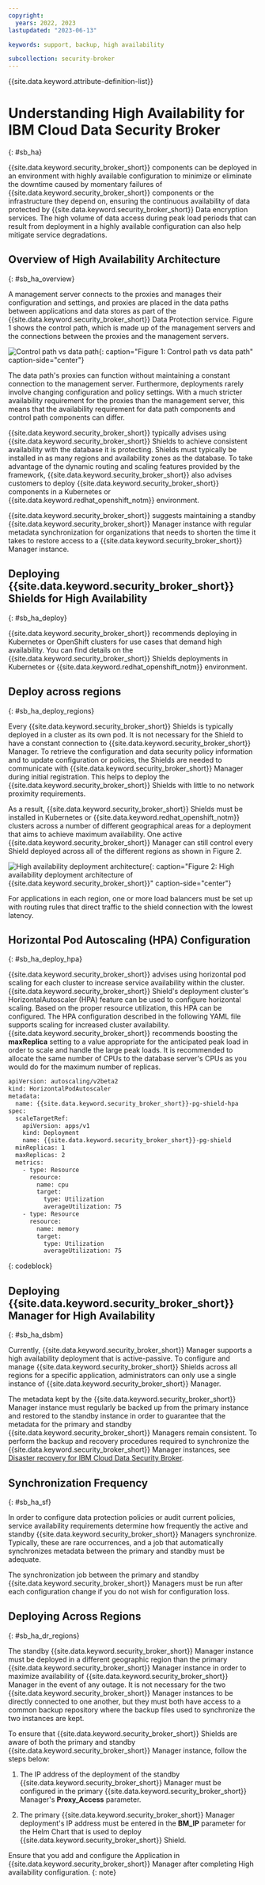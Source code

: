 ```yaml
---
copyright:
  years: 2022, 2023
lastupdated: "2023-06-13"

keywords: support, backup, high availability

subcollection: security-broker
---
```


{{site.data.keyword.attribute-definition-list}}

# Understanding High Availability for IBM Cloud Data Security Broker
{: #sb_ha}

{{site.data.keyword.security_broker_short}} components can be deployed in an environment with highly available configuration to minimize or eliminate the downtime caused by momentary failures of {{site.data.keyword.security_broker_short}} components or the infrastructure they depend on, ensuring the continuous availability of data protected by {{site.data.keyword.security_broker_short}} Data encryption services. The high volume of data access during peak load periods that can result from deployment in a highly available configuration can also help mitigate service degradations.

## Overview of High Availability Architecture
{: #sb_ha_overview}

A management server connects to the proxies and manages their configuration and settings, and proxies are placed in the data paths between applications and data stores as part of the {{site.data.keyword.security_broker_short}} Data Protection service. Figure 1 shows the control path, which is made up of the management servers and the connections between the proxies and the management servers.

![Control path vs data path](images/ha_ctr_data_path.svg "Control path vs data path"){: caption="Figure 1: Control path vs data path" caption-side="center"}

The data path's proxies can function without maintaining a constant connection to the management server. Furthermore, deployments rarely involve changing configuration and policy settings. With a much stricter availability requirement for the proxies than the management server, this means that the availability requirement for data path components and control path components can differ.

{{site.data.keyword.security_broker_short}} typically advises using {{site.data.keyword.security_broker_short}} Shields to achieve consistent availability with the database it is protecting. Shields must typically be installed in as many regions and availability zones as the database. To take advantage of the dynamic routing and scaling features provided by the framework, {{site.data.keyword.security_broker_short}} also advises customers to deploy {{site.data.keyword.security_broker_short}} components in a Kubernetes or {{site.data.keyword.redhat_openshift_notm}} environment.

{{site.data.keyword.security_broker_short}} suggests maintaining a standby {{site.data.keyword.security_broker_short}} Manager instance with regular metadata synchronization for organizations that needs to shorten the time it takes to restore access to a {{site.data.keyword.security_broker_short}} Manager instance.

## Deploying {{site.data.keyword.security_broker_short}} Shields for High Availability
{: #sb_ha_deploy}

{{site.data.keyword.security_broker_short}} recommends deploying in Kubernetes or OpenShift clusters for use cases that demand high availability. You can find details on the {{site.data.keyword.security_broker_short}} Shields deployments in Kubernetes or {{site.data.keyword.redhat_openshift_notm}} environment.

## Deploy across regions
{: #sb_ha_deploy_regions}

Every {{site.data.keyword.security_broker_short}} Shields is typically deployed in a cluster as its own pod. It is not necessary for the Shield to have a constant connection to {{site.data.keyword.security_broker_short}} Manager. To retrieve the configuration and data security policy information and to update configuration or policies, the Shields are needed to communicate with {{site.data.keyword.security_broker_short}} Manager during initial registration. This helps to deploy the {{site.data.keyword.security_broker_short}} Shields with little to no network proximity requirements.

As a result, {{site.data.keyword.security_broker_short}} Shields must be installed in Kubernetes or {{site.data.keyword.redhat_openshift_notm}} clusters across a number of different geographical areas for a deployment that aims to achieve maximum availability. One active {{site.data.keyword.security_broker_short}} Manager can still control every Shield deployed across all of the different regions as shown in Figure 2.

![High availability deployment architecture](images/HA_arch.svg "High availability deployment architecture of {{site.data.keyword.security_broker_short}}"){: caption="Figure 2: High availability deployment architecture of {{site.data.keyword.security_broker_short}}" caption-side="center"}

For applications in each region, one or more load balancers must be set up with routing rules that direct traffic to the shield connection with the lowest latency.

## Horizontal Pod Autoscaling (HPA) Configuration
{: #sb_ha_deploy_hpa}

{{site.data.keyword.security_broker_short}} advises using horizontal pod scaling for each cluster to increase service availability within the cluster. {{site.data.keyword.security_broker_short}} Shield's deployment cluster's HorizontalAutoscaler (HPA) feature can be used to configure horizontal scaling. Based on the proper resource utilization, this HPA can be configured. The HPA configuration described in the following YAML file supports scaling for increased cluster availability. {{site.data.keyword.security_broker_short}} recommends boosting the **maxReplica** setting to a value appropriate for the anticipated peak load in order to scale and handle the large peak loads. It is recommended to allocate the same number of CPUs to the database server's CPUs as you would do for the maximum number of replicas.

```sh
apiVersion: autoscaling/v2beta2
kind: HorizontalPodAutoscaler
metadata:
  name: {{site.data.keyword.security_broker_short}}-pg-shield-hpa
spec:
  scaleTargetRef:
    apiVersion: apps/v1
    kind: Deployment
    name: {{site.data.keyword.security_broker_short}}-pg-shield
  minReplicas: 1
  maxReplicas: 2
  metrics:
    - type: Resource
      resource:
        name: cpu
        target:
          type: Utilization
          averageUtilization: 75
    - type: Resource
      resource:
        name: memory
        target:
          type: Utilization
          averageUtilization: 75
```
{: codeblock}

## Deploying {{site.data.keyword.security_broker_short}} Manager for High Availability
{: #sb_ha_dsbm}

Currently, {{site.data.keyword.security_broker_short}} Manager supports a high availability deployment that is active-passive. To configure and manage {{site.data.keyword.security_broker_short}} Shields across all regions for a specific application, administrators can only use a single instance of {{site.data.keyword.security_broker_short}} Manager.

The metadata kept by the {{site.data.keyword.security_broker_short}} Manager instance must regularly be backed up from the primary instance and restored to the standby instance in order to guarantee that the metadata for the primary and standby {{site.data.keyword.security_broker_short}} Managers remain consistent. To perform the backup and recovery procedures required to synchronize the {{site.data.keyword.security_broker_short}} Manager instances, see [Disaster recovery for IBM Cloud Data Security Broker](/docs/security-broker?topic=security-broker-sb_dr).

## Synchronization Frequency
{: #sb_ha_sf}

In order to configure data protection policies or audit current policies, service availability requirements determine how frequently the active and standby {{site.data.keyword.security_broker_short}} Managers synchronize. Typically, these are rare occurrences, and a job that automatically synchronizes metadata between the primary and standby must be adequate.

The synchronization job between the primary and standby {{site.data.keyword.security_broker_short}} Managers must be run after each configuration change if you do not wish for configuration loss.

## Deploying Across Regions
{: #sb_ha_dr_regions}

The standby {{site.data.keyword.security_broker_short}} Manager instance must be deployed in a different geographic region than the primary {{site.data.keyword.security_broker_short}} Manager instance in order to maximize availability of {{site.data.keyword.security_broker_short}} Manager in the event of any outage. It is not necessary for the two {{site.data.keyword.security_broker_short}} Manager instances to be directly connected to one another, but they must both have access to a common backup repository where the backup files used to synchronize the two instances are kept.

To ensure that {{site.data.keyword.security_broker_short}} Shields are aware of both the primary and standby {{site.data.keyword.security_broker_short}} Manager instance, follow the steps below:

1. The IP address of the deployment of the standby {{site.data.keyword.security_broker_short}} Manager must be configured in the primary {{site.data.keyword.security_broker_short}} Manager's **Proxy_Access** parameter.

2. The primary {{site.data.keyword.security_broker_short}} Manager deployment's IP address must be entered in the **BM_IP** parameter for the Helm Chart that is used to deploy {{site.data.keyword.security_broker_short}} Shield.

Ensure that you add and configure the Application in {{site.data.keyword.security_broker_short}} Manager after completing High availability configuration.
{: note}

